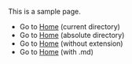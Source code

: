 This is a sample page.

- Go to [Home](.) (current directory)
- Go to [Home](/Sandbox/en-us/) (absolute directory)
- Go to [Home](README) (without extension)
- Go to [Home](README.md) (with .md)

